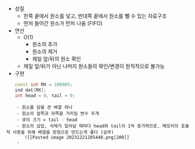 - 성질
	- 한쪽 끝에서 원소를 넣고, 반대쪽 끝에서 원소를 뺄 수 있는 자료구조
	- 먼저 들어간 원소가 먼저 나옴 (FIFO)
- 연산
	- O(1)
		- 원소의 추가
		- 원소의 제거
		- 제일 앞/뒤의 원소 확인
	- 제일 앞/뒤가 아닌 나머지 원소들의 확인/변경이 원칙적으로 불가능
- 구현
  ```c++
  const int MX = 100005;
  ind dat[MX];
  int head = 0, tail = 0;
```
	- 원소를 담을 큰 배열 하나
	- 원소의 앞쪽과 뒤쪽을 가리킬 변수 두개
	- 큐의 크기 = tail - head
	- 원소의 삽입, 삭제가 일어날 때마다 head와 tail이 1씩 증가하므로, 메모리의 효율적 사용을 위해 배열을 원형으로 만드는게 좋다 (실무)
	   ![[Pasted image 20231221205448.png|200]]
	- 